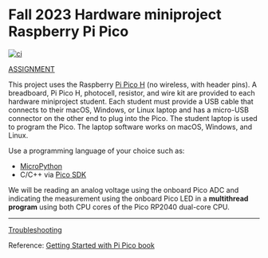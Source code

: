 # Fall 2023 Hardware miniproject Raspberry Pi Pico

[![ci](https://github.com/BostonUniversitySeniorDesign/2023-hw-mini/actions/workflows/ci.yml/badge.svg)](https://github.com/BostonUniversitySeniorDesign/2023-hw-mini/actions/workflows/ci.yml)

[ASSIGNMENT](./assigment.md)

This project uses the Raspberry
[Pi Pico H](https://www.raspberrypi.com/documentation/microcontrollers/raspberry-pi-pico.html)
(no wireless, with header pins).
A breadboard, Pi Pico H, photocell, resistor, and wire kit are provided to each hardware miniproject student.
Each student must provide a USB cable that connects to their macOS, Windows, or Linux laptop and has a micro-USB connector on the other end to plug into the Pico.
The student laptop is used to program the Pico.
The laptop software works on macOS, Windows, and Linux.

Use a programming language of your choice such as:

* [MicroPython](./doc/micropython.md)
* C/C++ via [Pico SDK](./doc/pico-sdk.md)

We will be reading an analog voltage using the onboard Pico ADC and indicating the measurement using the onboard Pico LED in a **multithread program** using both CPU cores of the Pico RP2040 dual-core CPU.

---

[Troubleshooting](./doc/trouble.md)

Reference: [Getting Started with Pi Pico book](https://datasheets.raspberrypi.com/pico/getting-started-with-pico.pdf)
